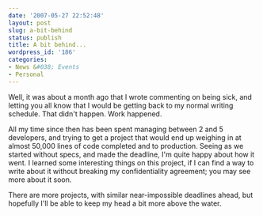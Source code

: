 ```yaml
---
date: '2007-05-27 22:52:48'
layout: post
slug: a-bit-behind
status: publish
title: A bit behind...
wordpress_id: '186'
categories:
- News &#038; Events
- Personal
---
```


Well, it was about a month ago that I wrote commenting on being sick, and letting you all know that I would be getting back to my normal writing schedule. That didn't happen. Work happened.

All my time since then has been spent managing between 2 and 5 developers, and trying to get a project that would end up weighing in at almost 50,000 lines of code completed and to production. Seeing as we started without specs, and made the deadline, I'm quite happy about how it went. I learned some interesting things on this project, if I can find a way to write about it without breaking my confidentiality agreement; you may see more about it soon.

There are more projects, with similar near-impossible deadlines ahead, but hopefully I'll be able to keep my head a bit more above the water.
